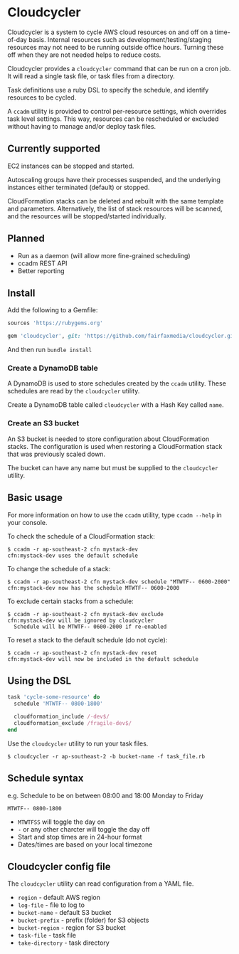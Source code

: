 # Cloudcycler

Cloudcycler is a system to cycle AWS cloud resources on and off on a
time-of-day basis. Internal resources such as development/testing/staging
resources may not need to be running outside office hours. Turning these off
when they are not needed helps to reduce costs.

Cloudcycler provides a `cloudcycler` command that can be run on a cron job. It
will read a single task file, or task files from a directory.

Task definitions use a ruby DSL to specify the schedule, and identify resources to be cycled.

A `ccadm` utility is provided to control per-resource settings, which overrides
task level settings. This way, resources can be rescheduled or excluded without
having to manage and/or deploy task files.

## Currently supported

EC2 instances can be stopped and started.

Autoscaling groups have their processes suspended, and the underlying instances
either terminated (default) or stopped.

CloudFormation stacks can be deleted and rebuilt with the same template and
parameters. Alternatively, the list of stack resources will be scanned, and the
resources will be stopped/started individually.

## Planned

* Run as a daemon (will allow more fine-grained scheduling)
* ccadm REST API
* Better reporting

## Install

Add the following to a Gemfile:

```ruby
sources 'https://rubygems.org'

gem 'cloudcycler', git: 'https://github.com/fairfaxmedia/cloudcycler.git'
```

And then run `bundle install`

### Create a DynamoDB table

A DynamoDB is used to store schedules created by the `ccadm` utility. These 
schedules are read by the `cloudcycler` utility.

Create a DynamoDB table called `cloudcycler` with a Hash Key called `name`.

### Create an S3 bucket

An S3 bucket is needed to store configuration about CloudFormation stacks. The
configuration is used when restoring a CloudFormation stack that was previously
scaled down.

The bucket can have any name but must be supplied to the `cloudcycler` utility.

## Basic usage

For more information on how to use the `ccadm` utility, type `ccadm --help` in your console.

To check the schedule of a CloudFormation stack:

```
$ ccadm -r ap-southeast-2 cfn mystack-dev
cfn:mystack-dev uses the default schedule
```

To change the schedule of a stack:

```
$ ccadm -r ap-southeast-2 cfn mystack-dev schedule "MTWTF-- 0600-2000"
cfn:mystack-dev now has the schedule MTWTF-- 0600-2000
```

To exclude certain stacks from a schedule:

```
$ ccadm -r ap-southeast-2 cfn mystack-dev exclude
cfn:mystack-dev will be ignored by cloudcycler
  Schedule will be MTWTF-- 0600-2000 if re-enabled
```

To reset a stack to the default schedule (do not cycle):

```
$ ccadm -r ap-southeast-2 cfn mystack-dev reset
cfn:mystack-dev will now be included in the default schedule
```

## Using the DSL

```ruby
task 'cycle-some-resource' do
  schedule 'MTWTF-- 0800-1800'

  cloudformation_include /-dev$/
  cloudformation_exclude /fragile-dev$/
end
```

Use the `cloudcycler` utility to run your task files.

```
$ cloudcycler -r ap-southeast-2 -b bucket-name -f task_file.rb
```

## Schedule syntax

e.g. Schedule to be on between 08:00 and 18:00 Monday to Friday

```
MTWTF-- 0800-1800
```

* `MTWTFSS` will toggle the day on
* `-` or any other charcter will toggle the day off
* Start and stop times are in 24-hour format
* Dates/times are based on your local timezone

## Cloudcycler config file

The `cloudcycler` utility can read configuration from a YAML file.

* `region` - default AWS region
* `log-file` - file to log to
* `bucket-name` - default S3 bucket
* `bucket-prefix` - prefix (folder) for S3 objects
* `bucket-region` - region for S3 bucket
* `task-file` - task file
* `take-directory` - task directory

